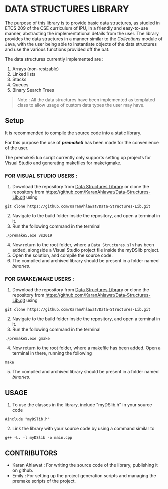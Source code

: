 # **DATA STRUCTURES LIBRARY** <a name = "TOP"></a>

The purpose of this library is to provide basic data structures, as studied in ETCS 209 of the CSE curriculum of IPU, in a friendly and easy-to-use manner, abstracting the implementational details from the user. The library provides the data structures in a manner similar to the _Collections_ module of Java, with the user being able to instantiate objects of the data structures and use the various functions provided off the bat.

The data structures currently implemented are :

1. Arrays (non-resizable)
2. Linked lists
3. Stacks
4. Queues
5. Binary Search Trees

> Note : All the data structures have been implemented as templated class to allow usage of custom data types the user may have.

## **Setup**

It is recommended to compile the source code into a static library.

For this purpose the use of _**premake5**_ has been made for the convenience of the user.

The premake5 lua script currently only supports setting up projects for Visual Studio and generating makefiles for make/gmake.

### FOR VISUAL STUDIO USERS :

1. Download the repository from [Data Structures Library](https://github.com/KaranAhlawat/Data-Structures-Lib) or clone the repository from <https://github.com/KaranAhlawat/Data-Structures-Lib.git> using

```
git clone https://github.com/KaranAhlawat/Data-Structures-Lib.git
```

2. Navigate to the build folder inside the repository, and open a terminal in it.
3. Run the following command in the terminal

```
./premake5.exe vs2019
```

4. Now return to the root folder, where a `Data Structures.sln` has been added, alongside a Visual Studio project file inside the myDSlib project.
5. Open the solution, and compile the source code.
6. The compiled and archived library should be present in a folder named _binaries_.

### FOR GMAKE/MAKE USERS :

1. Download the repository from [Data Structures Library](https://github.com/KaranAhlawat/Data-Structures-Lib) or clone the repository from <https://github.com/KaranAhlawat/Data-Structures-Lib.git> using

```
git clone https://github.com/KaranAhlawat/Data-Structures-Lib.git
```

2. Navigate to the build folder inside the repository, and open a terminal in it.
3. Run the following command in the terminal

```
./premake5.exe gmake
```

4. Now return to the root folder, where a makefile has been added. Open a terminal in there, running the following

```
make
```

5. The compiled and archived library should be present in a folder named _binaries_.

## **USAGE**

1. To use the classes in the library, include "myDSlib.h" in your source code

```
#include "myDSlib.h"
```

2. Link the library with your source code by using a command similar to

```
g++ -L. -l myDSlib -o main.cpp
```

## **CONTRIBUTORS**

- Karan Ahlawat : For writing the source code of the library, publishing it on github.
- Emily : For setting up the project generation scripts and managing the premake scripts of the project.
